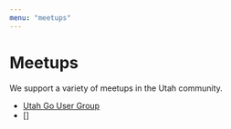 ```yaml
---
menu: "meetups"
---
```

# Meetups

We support a variety of meetups in the Utah community. 

- [Utah Go User Group](/Utah-Go-User-Group/go.md)
- []